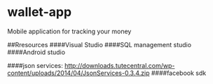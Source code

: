 # wallet-app
Mobile application for tracking your money

##Rresources
####Visual Studio
####SQL management studio
####Android studio

####json services: http://downloads.tutecentral.com/wp-content/uploads/2014/04/JsonServices-0.3.4.zip
####facebook sdk
